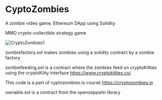 # CyptoZombies
A zombie  video game, Ethereum DApp using Solidity


MMO crypto-collectible strategy game


![CryptoZombies1](https://user-images.githubusercontent.com/13813422/130870053-dafb8c69-d568-4035-b552-f2b7a326e24c.png)




zombiefactory.sol makes zombies using a solidity contract by a zombie factory

zombiefeeding.sol  is a contract where the zombies feed on cryptoKitties using the cryptoKitty interface
https://www.cryptokitties.co/

This code is a part of cyptozombies.io course
https://cryptozombies.io

ownable.sol is a contract from the openzeppelin library 


